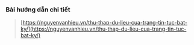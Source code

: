 ### Bài hướng dẫn chi tiết
> [https://nguyenvanhieu.vn/thu-thap-du-lieu-cua-trang-tin-tuc-bat-ky/](https://nguyenvanhieu.vn/thu-thap-du-lieu-cua-trang-tin-tuc-bat-ky/)

